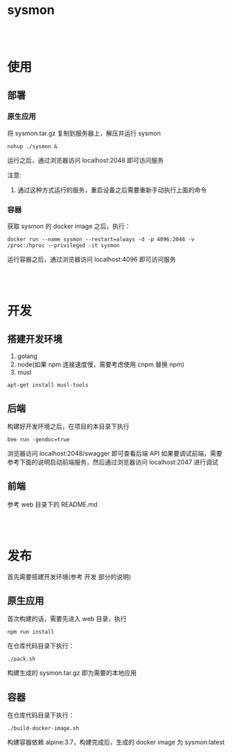 # sysmon

<br>
<br>

# 使用
## 部署
### 原生应用
将 sysmon.tar.gz 复制到服务器上，解压并运行 sysmon
```
nohup ./sysmon &
```
运行之后，通过浏览器访问 localhost:2048 即可访问服务

注意:
1. 通过这种方式运行的服务，重启设备之后需要重新手动执行上面的命令

### 容器
获取 sysmon 的 docker image 之后，执行：
```
docker run --name sysmon --restart=always -d -p 4096:2048 -v /proc:/hproc --privileged -it sysmon
```
运行容器之后，通过浏览器访问 localhost:4096 即可访问服务


<br>
<br>

# 开发
## 搭建开发环境
1. golang
2. node(如果 npm 连接速度慢，需要考虑使用 cnpm 替换 npm)
3. musl
```
apt-get install musl-tools
```

## 后端
构建好开发环境之后，在项目的本目录下执行
```
bee run -gendoc=true
```
浏览器访问 localhost:2048/swagger 即可查看后端 API
如果要调试前端，需要参考下面的说明启动前端服务，然后通过浏览器访问 localhost:2047 进行调试

## 前端
参考 web 目录下的 README.md


<br>
<br>

# 发布
首先需要搭建开发环境(参考 开发 部分的说明)

## 原生应用
首次构建的话，需要先进入 web 目录，执行
```
npm run install
```

在仓库代码目录下执行：
```
./pack.sh
```
构建生成的 sysmon.tar.gz 即为需要的本地应用

## 容器
在仓库代码目录下执行：
```
./build-docker-image.sh
```
构建容器依赖 alpine:3.7，构建完成后，生成的 docker image 为 sysmon:latest


